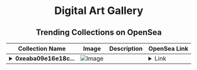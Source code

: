 <div align="center">

# Digital Art Gallery

## Trending Collections on OpenSea

| Collection Name                       | Image                                                                                     | Description                       | OpenSea Link                                                                                          |
|---------------------------------------|-------------------------------------------------------------------------------------------|-----------------------------------|--------------------------------------------------------------------------------------------------------|
| **<details><summary>0xeaba09e16e18c...</summary>0xeaba09e16e18c1642b08a3c02cc3abdfc4f55b68</details>** | ![Image](https://i2.seadn.io/optimism/0x2b4af402b907327489273847f7ee3b7c9a3b1187/9ae436df9b76bc38bc7163286d56c5/509ae436df9b76bc38bc7163286d56c5.png?w=200&auto=format) |  | <details><summary>Link</summary>[0xeaba09e16e18c1642b08a3c02cc3abdfc4f55b68](https://opensea.io/collection/0xeaba09e16e18c1642b08a3c02cc3abdfc4f55b68)</details> |

</div>